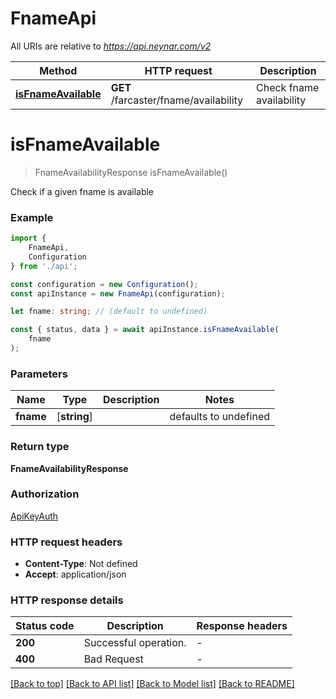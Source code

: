 # FnameApi

All URIs are relative to *https://api.neynar.com/v2*

|Method | HTTP request | Description|
|------------- | ------------- | -------------|
|[**isFnameAvailable**](#isfnameavailable) | **GET** /farcaster/fname/availability | Check fname availability|

# **isFnameAvailable**
> FnameAvailabilityResponse isFnameAvailable()

Check if a given fname is available

### Example

```typescript
import {
    FnameApi,
    Configuration
} from './api';

const configuration = new Configuration();
const apiInstance = new FnameApi(configuration);

let fname: string; // (default to undefined)

const { status, data } = await apiInstance.isFnameAvailable(
    fname
);
```

### Parameters

|Name | Type | Description  | Notes|
|------------- | ------------- | ------------- | -------------|
| **fname** | [**string**] |  | defaults to undefined|


### Return type

**FnameAvailabilityResponse**

### Authorization

[ApiKeyAuth](../README.md#ApiKeyAuth)

### HTTP request headers

 - **Content-Type**: Not defined
 - **Accept**: application/json


### HTTP response details
| Status code | Description | Response headers |
|-------------|-------------|------------------|
|**200** | Successful operation. |  -  |
|**400** | Bad Request |  -  |

[[Back to top]](#) [[Back to API list]](../README.md#documentation-for-api-endpoints) [[Back to Model list]](../README.md#documentation-for-models) [[Back to README]](../README.md)

